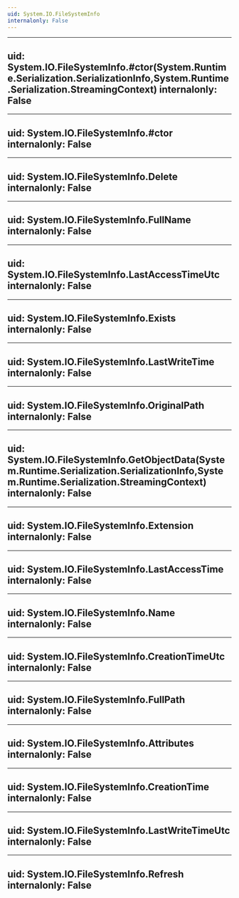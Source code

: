 ```yaml
---
uid: System.IO.FileSystemInfo
internalonly: False
---
```


---
uid: System.IO.FileSystemInfo.#ctor(System.Runtime.Serialization.SerializationInfo,System.Runtime.Serialization.StreamingContext)
internalonly: False
---

---
uid: System.IO.FileSystemInfo.#ctor
internalonly: False
---

---
uid: System.IO.FileSystemInfo.Delete
internalonly: False
---

---
uid: System.IO.FileSystemInfo.FullName
internalonly: False
---

---
uid: System.IO.FileSystemInfo.LastAccessTimeUtc
internalonly: False
---

---
uid: System.IO.FileSystemInfo.Exists
internalonly: False
---

---
uid: System.IO.FileSystemInfo.LastWriteTime
internalonly: False
---

---
uid: System.IO.FileSystemInfo.OriginalPath
internalonly: False
---

---
uid: System.IO.FileSystemInfo.GetObjectData(System.Runtime.Serialization.SerializationInfo,System.Runtime.Serialization.StreamingContext)
internalonly: False
---

---
uid: System.IO.FileSystemInfo.Extension
internalonly: False
---

---
uid: System.IO.FileSystemInfo.LastAccessTime
internalonly: False
---

---
uid: System.IO.FileSystemInfo.Name
internalonly: False
---

---
uid: System.IO.FileSystemInfo.CreationTimeUtc
internalonly: False
---

---
uid: System.IO.FileSystemInfo.FullPath
internalonly: False
---

---
uid: System.IO.FileSystemInfo.Attributes
internalonly: False
---

---
uid: System.IO.FileSystemInfo.CreationTime
internalonly: False
---

---
uid: System.IO.FileSystemInfo.LastWriteTimeUtc
internalonly: False
---

---
uid: System.IO.FileSystemInfo.Refresh
internalonly: False
---
